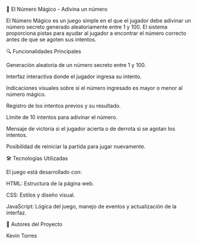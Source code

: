 🎲 El Número Mágico - Adivina un número

El Número Mágico es un juego simple en el que el jugador debe adivinar un número secreto generado aleatoriamente entre 1 y 100. El sistema proporciona pistas para ayudar al jugador a encontrar el número correcto antes de que se agoten sus intentos.

🔍 Funcionalidades Principales

Generación aleatoria de un número secreto entre 1 y 100.

Interfaz interactiva donde el jugador ingresa su intento.

Indicaciones visuales sobre si el número ingresado es mayor o menor al número mágico.

Registro de los intentos previos y su resultado.

Límite de 10 intentos para adivinar el número.

Mensaje de victoria si el jugador acierta o de derrota si se agotan los intentos.

Posibilidad de reiniciar la partida para jugar nuevamente.

🛠️ Tecnologías Utilizadas

El juego está desarrollado con:

HTML: Estructura de la página web.

CSS: Estilos y diseño visual.

JavaScript: Lógica del juego, manejo de eventos y actualización de la interfaz.

👥 Autores del Proyecto

Kevin Torres
